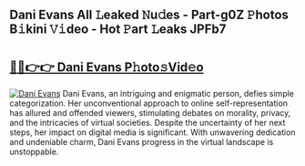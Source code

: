 ## Dani Evans All 𝙻eaked 𝙽u𝚍es - Part-g0Z 𝙿hotos B𝚒kini 𝚅𝚒deo - Hot 𝙿art 𝙻eaks JPFb7

# <h2><a href="http://ld0s6hz.urlbe.top/?page=Dani+Evans">🔗🔗👉👉 Dani Evans P𝚑oto𝚜Vid𝚎o</a></h2>

[![Dani Evans](https://i.imgur.com/eBuTRDB.gif)](http://ld0s6hz.urlbe.top/?page=Dani+Evans)
Dani Evans, an intriguing and enigmatic person, defies simple categorization. Her unconventional approach to online self-representation has allured and offended viewers, stimulating debates on morality, privacy, and the intricacies of virtual societies. Despite the uncertainty of her next steps, her impact on digital media is significant. With unwavering dedication and undeniable charm, Dani Evans progress in the virtual landscape is unstoppable.
